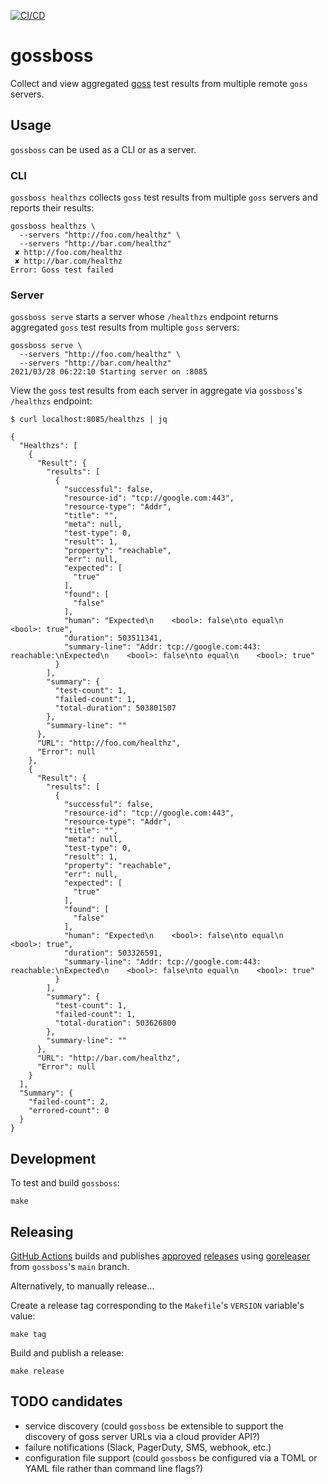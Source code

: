 [![CI/CD](https://github.com/mdb/gossboss/actions/workflows/main.yml/badge.svg)](https://github.com/mdb/gossboss/actions/workflows/main.yml)

# gossboss

Collect and view aggregated [goss](https://goss.rocks/) test results from
multiple remote `goss` servers.

## Usage

`gossboss` can be used as a CLI or as a server.

### CLI

`gossboss healthzs` collects `goss` test results from multiple `goss` servers
and reports their results:

```
gossboss healthzs \
  --servers "http://foo.com/healthz" \
  --servers "http://bar.com/healthz"
 ✘ http://foo.com/healthz
 ✘ http://bar.com/healthz
Error: Goss test failed
```

### Server

`gossboss serve` starts a server whose `/healthzs` endpoint returns aggregated
`goss` test results from multiple `goss` servers:

```
gossboss serve \
  --servers "http://foo.com/healthz" \
  --servers "http://bar.com/healthz"
2021/03/28 06:22:10 Starting server on :8085
```

View the `goss` test results from each server in aggregate via `gossboss`'s
`/healthzs` endpoint:

```
$ curl localhost:8085/healthzs | jq

{
  "Healthzs": [
    {
      "Result": {
        "results": [
          {
            "successful": false,
            "resource-id": "tcp://google.com:443",
            "resource-type": "Addr",
            "title": "",
            "meta": null,
            "test-type": 0,
            "result": 1,
            "property": "reachable",
            "err": null,
            "expected": [
              "true"
            ],
            "found": [
              "false"
            ],
            "human": "Expected\n    <bool>: false\nto equal\n    <bool>: true",
            "duration": 503511341,
            "summary-line": "Addr: tcp://google.com:443: reachable:\nExpected\n    <bool>: false\nto equal\n    <bool>: true"
          }
        ],
        "summary": {
          "test-count": 1,
          "failed-count": 1,
          "total-duration": 503801507
        },
        "summary-line": ""
      },
      "URL": "http://foo.com/healthz",
      "Error": null
    },
    {
      "Result": {
        "results": [
          {
            "successful": false,
            "resource-id": "tcp://google.com:443",
            "resource-type": "Addr",
            "title": "",
            "meta": null,
            "test-type": 0,
            "result": 1,
            "property": "reachable",
            "err": null,
            "expected": [
              "true"
            ],
            "found": [
              "false"
            ],
            "human": "Expected\n    <bool>: false\nto equal\n    <bool>: true",
            "duration": 503326591,
            "summary-line": "Addr: tcp://google.com:443: reachable:\nExpected\n    <bool>: false\nto equal\n    <bool>: true"
          }
        ],
        "summary": {
          "test-count": 1,
          "failed-count": 1,
          "total-duration": 503626800
        },
        "summary-line": ""
      },
      "URL": "http://bar.com/healthz",
      "Error": null
    }
  ],
  "Summary": {
    "failed-count": 2,
    "errored-count": 0
  }
}
```

## Development

To test and build `gossboss`:

```
make
```

## Releasing

[GitHub Actions](https://github.com/mdb/gossboss/actions) builds and publishes
[approved](https://docs.github.com/en/actions/managing-workflow-runs/reviewing-deployments)
[releases](http://github.com/mdb/gossboss/releases) using
[goreleaser](https://goreleaser.com/) from `gossboss`'s `main` branch.

Alternatively, to manually release...

Create a release tag corresponding to the `Makefile`'s `VERSION` variable's value:

```
make tag
```

Build and publish a release:

```
make release
```

## TODO candidates

* service discovery (could `gossboss` be extensible to support the discovery of
goss server URLs via a cloud provider API?)
* failure notifications (Slack,
PagerDuty, SMS, webhook, etc.)
* configuration file support (could `gossboss` be
configured via a TOML or YAML file rather than command line flags?)
